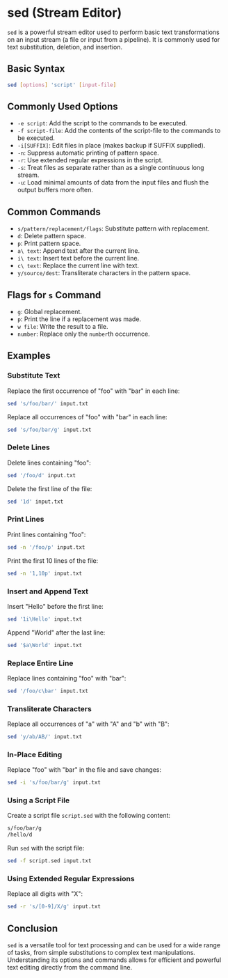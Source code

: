 # sed (Stream Editor)

`sed` is a powerful stream editor used to perform basic text transformations on an input stream (a file or input from a pipeline). It is commonly used for text substitution, deletion, and insertion.

## Basic Syntax

```sh
sed [options] 'script' [input-file]
```

## Commonly Used Options

- `-e script`: Add the script to the commands to be executed.
- `-f script-file`: Add the contents of the script-file to the commands to be executed.
- `-i[SUFFIX]`: Edit files in place (makes backup if SUFFIX supplied).
- `-n`: Suppress automatic printing of pattern space.
- `-r`: Use extended regular expressions in the script.
- `-s`: Treat files as separate rather than as a single continuous long stream.
- `-u`: Load minimal amounts of data from the input files and flush the output buffers more often.

## Common Commands

- `s/pattern/replacement/flags`: Substitute pattern with replacement.
- `d`: Delete pattern space.
- `p`: Print pattern space.
- `a\ text`: Append text after the current line.
- `i\ text`: Insert text before the current line.
- `c\ text`: Replace the current line with text.
- `y/source/dest`: Transliterate characters in the pattern space.

## Flags for `s` Command

- `g`: Global replacement.
- `p`: Print the line if a replacement was made.
- `w file`: Write the result to a file.
- `number`: Replace only the `number`th occurrence.

## Examples

### Substitute Text

Replace the first occurrence of "foo" with "bar" in each line:

```sh
sed 's/foo/bar/' input.txt
```

Replace all occurrences of "foo" with "bar" in each line:

```sh
sed 's/foo/bar/g' input.txt
```

### Delete Lines

Delete lines containing "foo":

```sh
sed '/foo/d' input.txt
```

Delete the first line of the file:

```sh
sed '1d' input.txt
```

### Print Lines

Print lines containing "foo":

```sh
sed -n '/foo/p' input.txt
```

Print the first 10 lines of the file:

```sh
sed -n '1,10p' input.txt
```

### Insert and Append Text

Insert "Hello" before the first line:

```sh
sed '1i\Hello' input.txt
```

Append "World" after the last line:

```sh
sed '$a\World' input.txt
```

### Replace Entire Line

Replace lines containing "foo" with "bar":

```sh
sed '/foo/c\bar' input.txt
```

### Transliterate Characters

Replace all occurrences of "a" with "A" and "b" with "B":

```sh
sed 'y/ab/AB/' input.txt
```

### In-Place Editing

Replace "foo" with "bar" in the file and save changes:

```sh
sed -i 's/foo/bar/g' input.txt
```

### Using a Script File

Create a script file `script.sed` with the following content:

```sh
s/foo/bar/g
/hello/d
```

Run `sed` with the script file:

```sh
sed -f script.sed input.txt
```

### Using Extended Regular Expressions

Replace all digits with "X":

```sh
sed -r 's/[0-9]/X/g' input.txt
```

## Conclusion

`sed` is a versatile tool for text processing and can be used for a wide range of tasks, from simple substitutions to complex text manipulations. Understanding its options and commands allows for efficient and powerful text editing directly from the command line.